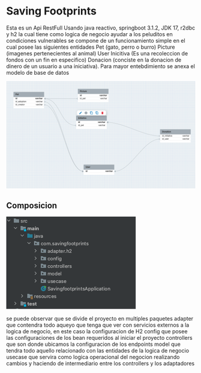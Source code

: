 # Saving Footprints

Esta es un Api RestFull Usando java reactivo, springboot 3.1.2, JDK 17, r2dbc y h2 la cual tiene como logica de negocio 
ayudar a los peluditos en condiciones vulnerables se compone de un funcionamiento simple en el cual posee las siguientes entidades
Pet (gato, perro o burro)
Picture (imagenes pertenecientes al animal)
User
Inicitiva (Es una recoleccion de fondos con un fin en especifico)
Donacion (conciste en la donacion de dinero de un usuario a una iniciativa).
Para mayor entebdimiento se anexa el modelo de base de datos

![Captura de Pantalla 2023-07-19 a la(s) 9.44.51 p.m..png](Captura%20de%20Pantalla%202023-07-19%20a%20la%28s%29%209.44.51%20p.m..png)

## Composicion

![Captura de Pantalla 2023-07-24 a la(s) 12.23.57 a.m..png](Captura%20de%20Pantalla%202023-07-24%20a%20la%28s%29%2012.23.57%20a.m..png)

se puede observar que se divide el proyecto en multiples paquetes
adapter que contendra todo aqueyo que tenga que ver con servicios externos a la logica de negocio, en este caso la configuracion de H2
config que posee las configuraciones de los bean requeridos al iniciar el proyecto
controllers que son donde ubicamos la configuracion de los endpoints
model que tendra todo aquello relacionado con las entidades de la logica de negocio
usecase que servira como logica operacional del negocion realizando cambios y haciendo de intermediario entre los controllers y los adaptadores
